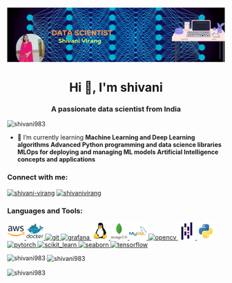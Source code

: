 ![logo](https://github.com/shivani983/shivani983/blob/main/Your%20paragraph%20text.png)
<h1 align="center">Hi 👋, I'm shivani</h1>
<h3 align="center">A passionate data scientist from India</h3>
<img align="left",alt="coding",widht=400,src="https://www.google.com/url?sa=i&url=https%3A%2F%2Fgithub.com%2Fomarmaher0&psig=AOvVaw09IO4D5JUeFnaYGBaMEpAX&ust=1735962436852000&source=images&cd=vfe&opi=89978449&ved=0CBMQjRxqFwoTCOiPzJTS2IoDFQAAAAAdAAAAABAp">
<p align="left"> <img src="https://komarev.com/ghpvc/?username=shivani983&label=Profile%20views&color=0e75b6&style=flat" alt="shivani983" /> </p>

- 🌱 I’m currently learning **Machine Learning and Deep Learning algorithms Advanced Python programming and data science libraries MLOps for deploying and managing ML models Artificial Intelligence concepts and applications**

<h3 align="left">Connect with me:</h3>
<p align="left">
<a href="https://linkedin.com/in/shivani-virang" target="blank"><img align="center" src="https://raw.githubusercontent.com/rahuldkjain/github-profile-readme-generator/master/src/images/icons/Social/linked-in-alt.svg" alt="shivani-virang" height="30" width="40" /></a>
<a href="https://kaggle.com/shivanivirang" target="blank"><img align="center" src="https://raw.githubusercontent.com/rahuldkjain/github-profile-readme-generator/master/src/images/icons/Social/kaggle.svg" alt="shivanivirang" height="30" width="40" /></a>
</p>

<h3 align="left">Languages and Tools:</h3>
<p align="left"> <a href="https://aws.amazon.com" target="_blank" rel="noreferrer"> <img src="https://raw.githubusercontent.com/devicons/devicon/master/icons/amazonwebservices/amazonwebservices-original-wordmark.svg" alt="aws" width="40" height="40"/> </a> <a href="https://www.docker.com/" target="_blank" rel="noreferrer"> <img src="https://raw.githubusercontent.com/devicons/devicon/master/icons/docker/docker-original-wordmark.svg" alt="docker" width="40" height="40"/> </a> <a href="https://git-scm.com/" target="_blank" rel="noreferrer"> <img src="https://www.vectorlogo.zone/logos/git-scm/git-scm-icon.svg" alt="git" width="40" height="40"/> </a> <a href="https://grafana.com" target="_blank" rel="noreferrer"> <img src="https://www.vectorlogo.zone/logos/grafana/grafana-icon.svg" alt="grafana" width="40" height="40"/> </a> <a href="https://www.linux.org/" target="_blank" rel="noreferrer"> <img src="https://raw.githubusercontent.com/devicons/devicon/master/icons/linux/linux-original.svg" alt="linux" width="40" height="40"/> </a> <a href="https://www.mongodb.com/" target="_blank" rel="noreferrer"> <img src="https://raw.githubusercontent.com/devicons/devicon/master/icons/mongodb/mongodb-original-wordmark.svg" alt="mongodb" width="40" height="40"/> </a> <a href="https://www.mysql.com/" target="_blank" rel="noreferrer"> <img src="https://raw.githubusercontent.com/devicons/devicon/master/icons/mysql/mysql-original-wordmark.svg" alt="mysql" width="40" height="40"/> </a> <a href="https://opencv.org/" target="_blank" rel="noreferrer"> <img src="https://www.vectorlogo.zone/logos/opencv/opencv-icon.svg" alt="opencv" width="40" height="40"/> </a> <a href="https://pandas.pydata.org/" target="_blank" rel="noreferrer"> <img src="https://raw.githubusercontent.com/devicons/devicon/2ae2a900d2f041da66e950e4d48052658d850630/icons/pandas/pandas-original.svg" alt="pandas" width="40" height="40"/> </a> <a href="https://www.python.org" target="_blank" rel="noreferrer"> <img src="https://raw.githubusercontent.com/devicons/devicon/master/icons/python/python-original.svg" alt="python" width="40" height="40"/> </a> <a href="https://pytorch.org/" target="_blank" rel="noreferrer"> <img src="https://www.vectorlogo.zone/logos/pytorch/pytorch-icon.svg" alt="pytorch" width="40" height="40"/> </a> <a href="https://scikit-learn.org/" target="_blank" rel="noreferrer"> <img src="https://upload.wikimedia.org/wikipedia/commons/0/05/Scikit_learn_logo_small.svg" alt="scikit_learn" width="40" height="40"/> </a> <a href="https://seaborn.pydata.org/" target="_blank" rel="noreferrer"> <img src="https://seaborn.pydata.org/_images/logo-mark-lightbg.svg" alt="seaborn" width="40" height="40"/> </a> <a href="https://www.tensorflow.org" target="_blank" rel="noreferrer"> <img src="https://www.vectorlogo.zone/logos/tensorflow/tensorflow-icon.svg" alt="tensorflow" width="40" height="40"/> </a> </p>

<p><img align="left" src="https://github-readme-stats.vercel.app/api/top-langs?username=shivani983&show_icons=true&locale=en&layout=compact" alt="shivani983" /></p>

<p>&nbsp;<img align="center" src="https://github-readme-stats.vercel.app/api?username=shivani983&show_icons=true&locale=en" alt="shivani983" /></p>

<p><img align="center" src="https://github-readme-streak-stats.herokuapp.com/?user=shivani983&" alt="shivani983" /></p>

